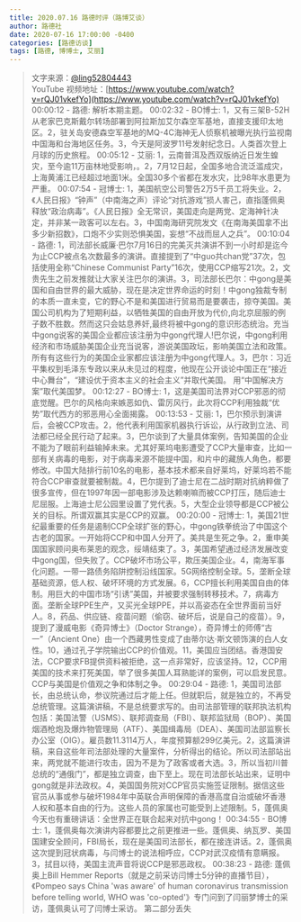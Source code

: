 ```yaml
---
title: 2020.07.16 路德时评（路博艾谈）
author: 路德社
date: 2020-07-16 17:00:00 -0400
categories: [路德访谈]
tags: [路德, 博博士, 艾丽]
---
```


> 文字来源：[@ling52804443](https://twitter.com/ling52804443)  
> YouTube 视频地址：[https://www.youtube.com/watch?v=rQJ01vkefYo](https://www.youtube.com/watch?v=rQJ01vkefYo)
00:00:12 - 路德: 解析本期主题。
00:02:32 - BO博士: 1，又有三架B-52H从老家巴克斯戴尔转场部署到阿拉斯加艾尔森空军基地，直接支援印太地区。2，驻关岛安德森空军基地的MQ-4C海神无人侦察机被曝光执行监视南中国海和台海地区任务。3，今天是阿波罗11号发射纪念日。人类首次登上月球的历史旅程。
00:05:12 - 艾丽: 1，云南普洱及西双版纳近日发生蝗灾，至今逾11万亩林地受影响，。2，7月12日起，全国多地合流泛滥成灾，上海黄浦江已经超过地面1米。全国30多个省都在发水灾，比98年水患更为严重。
00:07:54 - 冠博士: 1，美国航空公司警告2万5千员工将失业。2，《人民日报》“钟声”（中南海之声）评论“对抗游戏”损人害己，直指蓬佩奥释放“政治病毒”。《人民日报》全无常识，美国走向是两党、定海神针决定，并非某一政客可以左右。3，中国南海研究院发文《在南海美国拿不出多少新招数》，口炮不少实则恐惧美国，妄想“不战而屈人之兵”。
00:10:04 - 路德: 1，司法部长威廉·巴尔7月16日的完美灭共演讲不到一小时却是迄今为止CCP被点名次数最多的演讲。直接提到了“中guo共chan党”37次，包括使用全称“Chinese Communist Party”16次，使用CCP缩写21次。2，文贵先生之前发推就让大家关注巴尔的演讲。3，司法部长巴尔：中gong是美国和自由世界的最大威胁，现在是决定世界命运的时刻！中gong独裁专制的本质一直未变，它的野心不是和美国进行贸易而是要袭击，掠夺美国。美国公司机构为了短期利益，以牺牲美国的自由开放为代价,向北京屈服的例子数不胜数。然而这只会姑息养奸,最终将被中gong的意识形态统治。充当中gong说客的美国企业都应该注册为中gong代理人!巴尔说，中gong利用经济和市场威胁美国企业充当说客，游说美国政坛，影响美国立法和政策。所有有这些行为的美国企业家都应该注册为中gong代理人。3，巴尔：习近平集权到毛泽东专政以来从未见过的程度，他现在公开谈论中国正在“接近中心舞台”，“建设优于资本主义的社会主义”并取代美国。 用“中国解决方案”取代美国梦。
00:12:27 - BO博士: 1，这是美国司法界对CCP邪恶的彻底觉醒。巴尔的风格向来嫉恶如仇、雷厉风行，此次将CCP利用独裁“优势”取代西方的邪恶用心全面揭露。
00:13:53 - 艾丽: 1，巴尔预示到演讲后，会被CCP攻击。2，他代表利用国家机器执行诉讼，从行政到立法、司法都已经全民行动了起来。3，巴尔谈到了大量具体案例，告知美国的企业不能为了眼前利益输掉未来。尤其好莱坞电影遭受了CCP大量审查，比如一部有关病毒的电影，对于病毒来源不能提中国，和片中的藏族人角色，都要修改。中国大陆排行前10名的电影，基本技术都来自好莱坞，好莱坞若不能符合CCP审查就要被制裁。4，巴尔提到了迪士尼在二战时期对抗纳粹做了很多宣传，但在1997年因一部电影涉及达赖喇嘛而被CCP打压，随后迪士尼屈服。上海迪士尼公园里设置了党代表。5，大型企业领导都是CCP被公关的目标。所谓双赢其实是CCP的双赢。
00:20:00 - 冠博士: 1，美国21世纪最重要的任务是遏制CCP全球扩张的野心，中gong铁拳统治了中国这个古老的国家。一开始将CCP和中国人分开了。美共是生死之争。2，重申美国国家顾问奥布莱恩的观念，绥靖结束了。3，美国希望通过经济发展改变中gong国，但失败了。CCP破坏市场公平，欺压美国企业。4，南海军事化问题。一带一路债务陷阱控制沿线国家。5G网络控制全球。5，垄断全球基础资源，低人权、破坏环境的方式发展。6，CCP擅长利用美国自由的体制。用巨大的中国市场“引诱”美国，并被要求强制转移技术。7，病毒方面。垄断全球PPE生产，又买光全球PPE，并以高姿态在全世界面前当好人。8，药品、供应链、疫苗问题（偷窃、破坏后，说是自己的疫苗）。9，提到了漫威电影《奇异博士》（Doctor Strange），奇异博士的师傅“古一”（Ancient One）由一个西藏男性变成了由蒂尔达·斯文顿饰演的白人女性。10，通过孔子学院输出CCP的价值观。11，美国应当团结。香港国安法，CCP要求FB提供资料被拒绝，这一点非常好，应该坚持。12，CCP用美国的技术来打死美国，举了很多美国人耳熟能详的案例，可以启发民意。CCP与美国是价值观之争和体制之争。
00:29:04 - 路德: 1，美国司法部长，由总统认命，参议院通过后才能上任。但就职后，就是独立的，不再受总统管理。这篇演讲稿，不是总统要求写的。由司法部管理的联邦执法机构包括：美国法警（USMS）、联邦调查局（FBI）、联邦监狱局（BOP）、美国烟酒枪炮及爆炸物管理局（ATF）、美国缉毒局（DEA）、美国司法部监察长办公室（OIG）。雇员数11.3114万人，年度预算额299亿美元。2，这篇演讲稿，来自这些年司法部处理的大量案件，分析得出的结论。所以司法部站出来，两党就不能进行攻击，因为不是为了政客或者大选。3，所以当初川普总统的“通俄门”，都是独立调查，由下至上。现在司法部长站出来，证明中gong就是非法政权。4，美国国务院对CCP官员实施签证限制。据信这些官员从事或参与破坏1984年中英联合声明保障的香港高度自治或破坏香港人权和基本自由的行为。这些人员的家属也可能受到上述限制。5，蓬佩奥今天也有重磅讲话：全世界正在联合起来对抗中gong！
00:34:55 - BO博士: 1，蓬佩奥每次演讲内容都要比之前更推进一些。蓬佩奥、纳瓦罗、美国国建安全顾问，FBI局长，现在是美国司法部长，都在接连讲话。2，蓬佩奥这次提到冠状病毒，与闫博士的说法相呼应，CCP对武汉疫情有意瞒报。3，拭目以待，美国主流声音将说CCP是邪恶政权。
00:38:23 - 路德: 蓬佩奥上Bill Hemmer Reports（就是之前采访闫博士5分钟的直播节目），《Pompeo says China 'was aware' of human coronavirus transmission before telling world, WHO was 'co-opted'》专门问到了闫丽梦博士的采访，蓬佩奥认可了闫博士采访。
第二部分丢失
